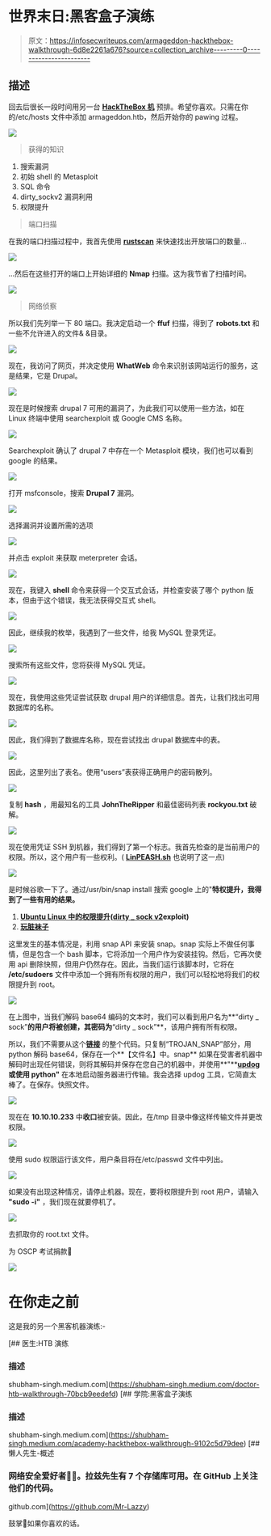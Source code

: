 # 世界末日:黑客盒子演练

> 原文：<https://infosecwriteups.com/armageddon-hackthebox-walkthrough-6d8e2261a676?source=collection_archive---------0----------------------->

## 描述

回去后很长一段时间用另一台 [**HackTheBox 机**](https://app.hackthebox.eu/machines/Armageddon) 预排。希望你喜欢。只需在你的/etc/hosts 文件中添加 armageddon.htb，然后开始你的 pawing 过程。

![](img/c38920932aa1119927374c2ddbfcd52c.png)

> 获得的知识

1.  搜索漏洞
2.  初始 shell 的 Metasploit
3.  SQL 命令
4.  dirty_sockv2 漏洞利用
5.  权限提升

> 端口扫描

在我的端口扫描过程中，我首先使用 [**rustscan**](https://tryhackme.com/room/rustscan) 来快速找出开放端口的数量…

![](img/b838e8d4ff9879795c715a6edda58ac8.png)

…然后在这些打开的端口上开始详细的 **Nmap** 扫描。这为我节省了扫描时间。

![](img/e2dffce1441e50a1466bb583d8f36bf8.png)

> 网络侦察

所以我们先列举一下 80 端口。我决定启动一个 **ffuf** 扫描，得到了 **robots.txt** 和一些不允许进入的文件& &目录。

![](img/0811cb76beca6ebf6449af4d74a2aa28.png)

现在，我访问了网页，并决定使用 **WhatWeb** 命令来识别该网站运行的服务，这是结果，它是 Drupal。

![](img/1557e6889e05a2e3bafe71e8ad4fc929.png)

现在是时候搜索 drupal 7 可用的漏洞了，为此我们可以使用一些方法，如在 Linux 终端中使用 searchexploit 或 Google CMS 名称。

![](img/c96f65d6f5e4f72976457c9dc2a0243d.png)

Searchexploit 确认了 drupal 7 中存在一个 Metasploit 模块，我们也可以看到 google 的结果。

![](img/665718057c9886ddc81bbd90d91b4a73.png)

打开 msfconsole，搜索 **Drupal 7** 漏洞。

![](img/91ce95dff1fabdff56ff38cf517e5a92.png)

选择漏洞并设置所需的选项

![](img/0d7727e2adb7d6821e06a822c9e2f5e0.png)

并点击 exploit 来获取 meterpreter 会话。

![](img/a462beb2769d20fb38abe32e2b277087.png)

现在，我键入 **shell** 命令来获得一个交互式会话，并检查安装了哪个 python 版本，但由于这个错误，我无法获得交互式 shell。

![](img/1518d2035cf8be62fe71802f0365f729.png)

因此，继续我的枚举，我遇到了一些文件，给我 MySQL 登录凭证。

![](img/44a54124030ecec10f0967f4123175f6.png)

搜索所有这些文件，您将获得 MySQL 凭证。

![](img/b125d4c7a2f8a1394b8ca656c8356067.png)

现在，我使用这些凭证尝试获取 drupal 用户的详细信息。首先，让我们找出可用数据库的名称。

![](img/fc96ebe199da8db8ee428ca655dfa64c.png)

因此，我们得到了数据库名称，现在尝试找出 drupal 数据库中的表。

![](img/9083ce988af7a657a366286bcffb3fed.png)

因此，这里列出了表名。使用“users”表获得正确用户的密码散列。

![](img/03ac0fb77ccebf078c56f4a5508f719d.png)

复制 **hash** ，用最知名的工具 **JohnTheRipper** 和最佳密码列表 **rockyou.txt** 破解。

![](img/cef32fa10e2be8bc5762fdbc1b24731f.png)

现在使用凭证 SSH 到机器，我们得到了第一个标志。我首先检查的是当前用户的权限。所以，这个用户有一些权利。( [**LinPEASH.sh**](https://github.com/carlospolop/privilege-escalation-awesome-scripts-suite/tree/master/linPEAS) 也说明了这一点)

![](img/027ea2c87520f1bc53a5b98d1248dca3.png)

是时候谷歌一下了。通过/usr/bin/snap install 搜索 google 上的"**特权提升，我得到了一些有用的结果。**

1.  [**Ubuntu Linux 中的权限提升**](https://shenaniganslabs.io/2019/02/13/Dirty-Sock.html)**(**[**dirty _ sock v2**](https://github.com/initstring/dirty_sock/blob/master/dirty_sockv2.py)**exploit)**
2.  [**玩脏袜子**](https://0xdf.gitlab.io/2019/02/13/playing-with-dirty-sock.html)

这里发生的基本情况是，利用 snap API 来安装 snap。snap 实际上不做任何事情，但是包含一个 bash 脚本，它将添加一个用户作为安装挂钩。然后，它再次使用 api 删除快照，但用户仍然存在。因此，当我们运行该脚本时，它将在 **/etc/sudoers** 文件中添加一个拥有所有权限的用户，我们可以轻松地将我们的权限提升到 root。

![](img/ee24facc4864098d204fda74e429da8f.png)

在上图中，当我们解码 base64 编码的文本时，我们可以看到用户名为**“dirty _ sock”**的用户将被创建，其密码为**“dirty _ sock”**，该用户拥有所有权限。

所以，我们不需要从这个[**链接**](https://github.com/initstring/dirty_sock/blob/master/dirty_sockv2.py) 的整个代码。只复制“TROJAN_SNAP”部分，用 python 解码 base64，保存在一个**【文件名】中。snap** 如果在受害者机器中解码时出现任何错误，则将其解码并保存在您自己的机器中，并使用**"**[**updog**](https://github.com/sc0tfree/updog)**或使用 python"** 在本地启动服务器进行传输。我会选择 updog 工具，它简直太棒了。在保存。快照文件。

![](img/e7f3adbb60c4705728ba5c56109a1f54.png)

现在在 **10.10.10.233** 中**收口**被安装。因此，在/tmp 目录中像这样传输文件并更改权限。

![](img/3b8b570355af8a6c92e4a6ffc5f2ef37.png)

使用 sudo 权限运行该文件，用户条目将在/etc/passwd 文件中列出。

![](img/678b233a9832afd8aa9d1d9cbb4e659f.png)

如果没有出现这种情况，请停止机器。现在，要将权限提升到 root 用户，请输入 **"sudo -i"** ，我们现在就要停机了。

![](img/19a5140712fad7070d1ae824ed8c9799.png)

去抓取你的 root.txt 文件。

为 OSCP 考试捐款👏

[![](img/715dd4278e844e40ee214a684fa56803.png)](https://www.buymeacoffee.com/MrLazy)

# 在你走之前

这是我的另一个黑客机器演练:-

[](https://shubham-singh.medium.com/doctor-htb-walkthrough-70bcb9eedefd) [## 医生:HTB 演练

### 描述

shubham-singh.medium.com](https://shubham-singh.medium.com/doctor-htb-walkthrough-70bcb9eedefd) [](https://shubham-singh.medium.com/academy-hackthebox-walkthrough-9102c5d79dee) [## 学院:黑客盒子演练

### 描述

shubham-singh.medium.com](https://shubham-singh.medium.com/academy-hackthebox-walkthrough-9102c5d79dee) [](https://github.com/Mr-Lazzy) [## 懒人先生-概述

### 网络安全爱好者🐱‍💻。拉兹先生有 7 个存储库可用。在 GitHub 上关注他们的代码。

github.com](https://github.com/Mr-Lazzy) 

鼓掌👏如果你喜欢的话。